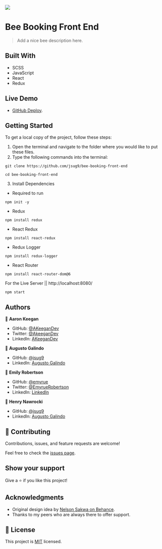 ![](https://img.shields.io/badge/Microverse-blueviolet)

# Bee Booking Front End

> Add a nice bee description here.

## Built With

- SCSS
- JavaScript
- React
- Redux

## Live Demo

- [GitHub Deploy](https://jsug9.github.io/bee-booking-front-end/).

## Getting Started

To get a local copy of the project, follow these steps: 
1. Open the terminal and navigate to the folder where you would like to put these files.
2. Type the following commands into the terminal: 
 ```
 git clone https://github.com/jsug9/bee-booking-front-end
 ```
 ```
 cd bee-booking-front-end
 ```
3. Install Dependencies
  - Required to run 
  ```
  npm init -y
  ```
  - Redux
  ```
  npm install redux
  ```
  - React Redux
  ```
  npm install react-redux
  ```
  - Redux Logger
  ```
  npm install redux-logger
  ```
  - React Router
  ```
  npm install react-router-dom@6
  ```

For the Live Server  || http://localhost:8080/
```
npm start
```

## Authors

👤 **Aaron Keegan**

- GitHub: [@AKeeganDev](https://github.com/AKeeganDev)
- Twitter: [@AkeeganDev](https://twitter.com/AkeeganDev)
- LinkedIn: [AKeeganDev](https://linkedin.com/in/AKeeganDev)

👤 **Augusto Galindo**

- GitHub: [@jsug9](https://github.com/jsug9)
- LinkedIn: [Augusto Galindo](https://www.linkedin.com/in/augustogalindo/)

👤 **Emily Robertson**

- GitHub: [@emyrue](https://github.com/emyrue)
- Twitter: [@EmyrueRobertson](https://twitter.com/EmyrueRobertson)
- LinkedIn: [LinkedIn](https://www.linkedin.com/in/emilyruthrobertson/)

👤 **Henry Nawrocki**

- GitHub: [@jsug9](https://github.com/jsug9)
- LinkedIn: [Augusto Galindo](https://www.linkedin.com/in/augustogalindo/)

## 🤝 Contributing

Contributions, issues, and feature requests are welcome!

Feel free to check the [issues page](https://github.com/jsug9/bee-booking-front-end/issues).
## Show your support

Give a ⭐️ if you like this project!

## Acknowledgments

- Original design idea by [Nelson Sakwa on Behance](https://www.behance.net/sakwadesignstudio).
- Thanks to my peers who are always there to offer support. 

## 📝 License

This project is [MIT](./LICENSE) licensed.
